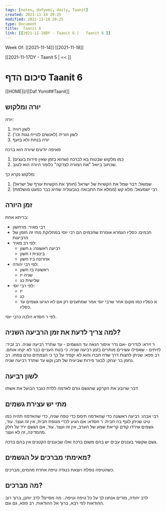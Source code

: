 ```yaml
---
tags: [notes, dafyomi, daily, Taanit] 
created: 2021-11-18 20:25
modified: 2021-11-18 20:25
type: Document
title:  Taanit 6
link: [[2021-11-18DY - Taanit 6 |   Taanit 6 ]]
---
```

Week Of: [[2021-11-14]]
[[2021-11-18]]

[[2021-11-17DY - Taanit 5 | << ]] 

# סיכום הדף  Taanit 6

[[HOME]]/[[Daf Yomi##Taanit]]

## יורה ומלקוש
יורה:
1. לשון רוויה
2. לשון הוריה (לאנשים לטייח גגות וכו')
3. יורה בנחת ולא בזעף

מאיפה יודעים שיורה הוא ברכה
1. כמו מלקוש שבטוח בא לברכה (שהוא בזמן שאין פירות בעצים)
2. שכתוב ביואל "את המורה לצדקה" כלומר היורה הוא לטוב.


מלקוש נקרא כך:
1. שמואל: דבר שמל את הקשיות של ישראל (חותך את הקשיות עורף של ישראל)
2. רבי ישמעאל: מלא קש (ממלא את התבואה בגבעוליה שהיא כבר כמעט מושלמת)

## זמן היורה
בריתא אחת: 
- רבי מאיר: מרחשון
- חכמים: כסליו
הגמרא אומרת שחכמים הם רבי יוסי במחלוקת מתי זה הזמן של הרביעות 
- לפי רב מאיר:  
	- רביעה ראשונה: ג חשון
	- בינונית ז חשון
	- אחרונה ביז חשון
- לפי רבי יהודה:
	- ראשונה בז חשון
	- שניה יז
	- שלישית כג
- לפי רבי יוסי:
	- יז
	- כג
	- א כסליו
כמו מקום אחר שרבי יוסי אמר שמתענים רק אם לא הגיעו גשמים עד כסליו.

לפי ר חסדא הלכה כרבי יוסי.
## למה צריך לדעת את זמן הרביעה השניה?
ר זירא: לנדרים -אם נדר איסור הנאה עד הגשמים - עד שתרד רביעה שניה.
רב זביד: לזיתים - שאפילו עשירים מותרים בזמן רביעה שניה. כי בטח העניים כבר לא יקחו אותם.
רב פפא: שניתן לחצות דרך שדה חברו והוא לא יקפיד על כך כי הצמחים טרם צמחו.
רב נחמן בר יצחק: לבער פירות שביעית של תבן וקש עד שתרד רביעה שניה.

## לשון רביעה
דבר שרובע את הקרקע שהגשם גורם לאדמה ללדת כגבר הבועל את אשתו

## מתי יש עצירת גשמים
רבי אבהו: רביעה ראשונה כדי שהאדמה תימס כדי טפח
שניה, כדי שהאדמה תהיה כמו טיט שניתן לגוף בה חבית.
ר חסדא: אם הגיע לכדי מגופת חבית, אין זה ועצר.
עוד, גשמים שירדו קודם קריאת שמע של הערב, אין זה ועצר.
עוד, אם הגשם ירד על חלק מהמדינה, זה לא ועצר.

גשם שקשור בעננים עבים יש בהם משום ברכה ואלו שבעננים הקטנים אין בהם ברכה.
 
 ## מאימתי מברכים על הגשמים?
 כשהטיפה נופלת ויוצאת כנגדה טיפה אחרת מהמים, מברכים.
 ## מה מברכים?
 לרב יהודה, מודים אנחנו לך על כל טיפה וטיפה.. 
מה מסיים?
לרב יוחנן, ברוך רוב ההודאות 
 לפי רבא, ברוך אל ההודאות.
רב פפא, גם וגם.



